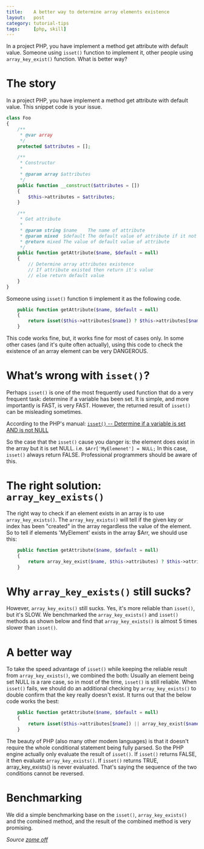 ```yaml
---
title:    A better way to determine array elements existence
layout:   post
category: tutorial-tips
tags:     [php, skill]
---
```


In a project PHP, you have implement a method get attribute with default value. Someone using `isset()` function to implement it, other people using `array_key_exist()` function. What is better way?

<!--more-->

# The story
In a project PHP, you have implement a method get attribute with default value. This snippet code is your issue.

```php
class Foo
{
    /**
     * @var array
     */
    protected $attributes = [];

    /**
     * Constructor
     *
     * @param array $attributes
     */
    public function __construct($attributes = [])
    {
        $this->attributes = $attributes;
    }

    /**
     * Get attribute
     *
     * @param string $name    The name of attribute
     * @param mixed  $default The default value of attribute if it not existed
     * @return mixed The value of default value of attribute
     */
    public function getAttribute($name, $default = null)
    {
        // Determine array attributes existence
        // If attribute existed then return it's value
        // else return default value
    }
}
```

Someone using `isset()` function ti implement it as the following code.

```php
    public function getAttribute($name, $default = null)
    {
        return isset($this->attributes[$name]) ? $this->attributes[$name] : $default;
    }
```

This code works fine, but, it works fine for most of cases only. In some other cases (and it's quite often actually), using this code  to check the existence of an array element can be very DANGEROUS.

# What’s wrong with `isset()`?
Perhaps `isset()` is one of the most frequently used function that do a very frequent task: determine if a variable has been set. It is simple, and more importantly is FAST, is very FAST. However, the returned result of `isset()` can be misleading sometimes.

According to the PHP's manual: [`isset()` -- Determine if a variable is set AND is not NULL](http://php.net/manual/en/function.isset.php)

So the case that the `isset()` cause you danger is: the element does exist in the array but it is set NULL. i.e. `$Arr['MyElemenet'] = NULL;` In this case, `isset()` always return FALSE. Professional programmers should be aware of this.

# The right solution: `array_key_exists()`
The right way to check  if an element exists in an array is to use `array_key_exists()`. The `array_key_exists()` will tell if the given key or index has been "created" in the array regardless the value of the element. So to tell if elements 'MyElement' exists in the array $Arr, we should use this:

```php
    public function getAttribute($name, $default = null)
    {
        return array_key_exist($name, $this->attributes) ? $this->attributes[$name] : $default;
    }
```

# Why `array_key_exists()` still sucks?
However, `array_key_exits()` still sucks. Yes, it's more reliable than `isset()`, but it's SLOW.  We benchmarked the `array_key_exists()` and `isset()` methods as shown below and find that `array_key_exists()` is almost 5 times slower than `isset()`.

# A better way
To take the speed advantage of `isset()` while keeping the reliable result from `array_key_exists()`, we combined the both: Usually an element being set NULL is a rare case, so in most of the time, `isset()` is still reliable. When `isset()` fails, we should do an additional checking by `array_key_exists()` to double confirm that the key really doesn't exist. It turns out that the below code works the best:

```php
    public function getAttribute($name, $default = null)
    {
        return isset($this->attributes[$name]) || array_key_exist($name, $this->attributes) ? $this->attributes[$name] : $default;
    }
```

The beauty of PHP (also many other modem languages) is that it doesn't require the whole conditional statement being fully parsed. So the PHP engine actually only evaluate the result of `isset()`. If `isset()` returns FALSE, it then evaluate `array_key_exists()`. If `isset()` returns TRUE, array_key_exists() is never evaluated. That's saying the sequence of the two conditions cannot be reversed.

# Benchmarking
We did a simple benchmarking base on the `isset()`, `array_key_exists()` and the combined method, and the result of the combined method is very promising.

_Source [zome off](http://www.zomeoff.com/php-fast-way-to-determine-a-key-elements-existance-in-an-array/)_
